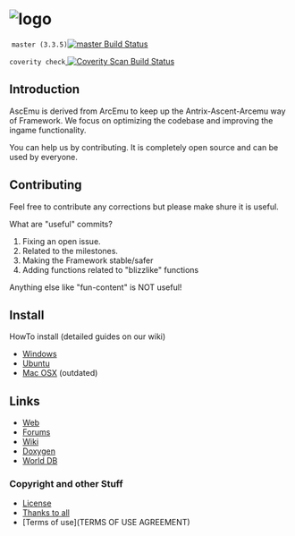 ﻿# ![logo](http://ascemu.org/style/img/logo.png)
﻿
`master (3.3.5)`[![master Build Status](https://travis-ci.org/AscEmu/AscEmu.svg?branch=master)](https://travis-ci.org/AscEmu/AscEmu)

`coverity check`<a href="https://scan.coverity.com/projects/4747">
  <img alt="Coverity Scan Build Status"
       src="https://scan.coverity.com/projects/4747/badge.svg"/>
</a>

## Introduction
AscEmu is derived from ArcEmu to keep up the Antrix-Ascent-Arcemu way of Framework.
We focus on optimizing the codebase and improving the ingame functionality.

You can help us by contributing. It is completely open source and can be used by everyone.


## Contributing
Feel free to contribute any corrections but please make shure it is useful.

What are "useful" commits?
 1. Fixing an open issue.
 2. Related to the milestones.
 3. Making the Framework stable/safer
 4. Adding functions related to "blizzlike" functions 

Anything else like "fun-content" is NOT useful!


## Install
HowTo install (detailed guides on our wiki)
* [Windows](http://www.ascemu.org//wiki/index.php?title=3.3.5_Windows)
* [Ubuntu](http://www.ascemu.org/wiki/index.php?title=3.3.5_Ubuntu)
* [Mac OSX](http://www.ascemu.org/wiki/index.php?title=3.3.5_Mac_OSX) (outdated)


## Links
* [Web](http://www.ascemu.org)
* [Forums](http://www.board.ascemu.org)
* [Wiki](http://www.ascemu.org/wiki/)
* [Doxygen](http://www.ascemu.org/doxygen/)
* [World DB](http://www.board.ascemu.org/filebase/index.php/FileList/1-Database/)



### Copyright and other Stuff
* [License](LICENSE.md)
* [Thanks to all](THANKS.md)
* [Terms of use](TERMS OF USE AGREEMENT)
 
